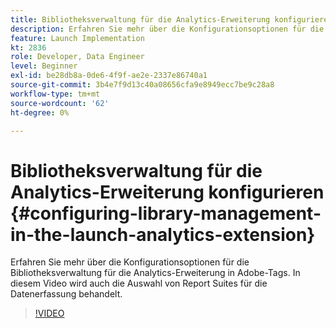 ```yaml
---
title: Bibliotheksverwaltung für die Analytics-Erweiterung konfigurieren
description: Erfahren Sie mehr über die Konfigurationsoptionen für die Bibliotheksverwaltung für die Analytics-Erweiterung in Adobe-Tags. In diesem Video wird auch die Auswahl von Report Suites für die Datenerfassung behandelt.
feature: Launch Implementation
kt: 2836
role: Developer, Data Engineer
level: Beginner
exl-id: be28db8a-0de6-4f9f-ae2e-2337e86740a1
source-git-commit: 3b4e7f9d13c40a08656cfa9e8949ecc7be9c28a8
workflow-type: tm+mt
source-wordcount: '62'
ht-degree: 0%

---
```


# Bibliotheksverwaltung für die Analytics-Erweiterung konfigurieren {#configuring-library-management-in-the-launch-analytics-extension}

Erfahren Sie mehr über die Konfigurationsoptionen für die Bibliotheksverwaltung für die Analytics-Erweiterung in Adobe-Tags. In diesem Video wird auch die Auswahl von Report Suites für die Datenerfassung behandelt.

>[!VIDEO](https://video.tv.adobe.com/v/27092/?quality=12&learn=on)
